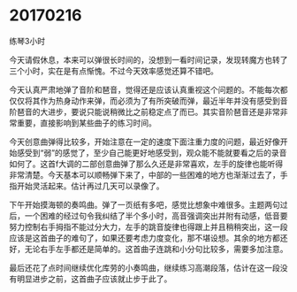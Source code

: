 # 20170216

练琴3小时

今天请假休息，本来可以弹很长时间的，没想到一看时间记录，发现转魔方也转了三个小时，实在是有点惭愧。不过今天效率感觉还算不错吧。

今天认真严肃地弹了音阶和琶音，觉得还是应该认真重视这个问题的。不能每次都仅仅将其作为热身动作来弹，而必须为了有所突破而弹，最近半年并没有感受到音阶琶音的大进步，要说只能说稍微比之前稳定点了而已。其实音阶琶音还是非常非常重要，直接影响到某些曲子的练习时间。

今天创意曲弹得比较多，开始注意在一定的速度下面注重力度的问题，最近好像开始感受到“弱”的感觉了，至少自己能更好地感受到，观众能不能就要看之后的录音如何了。这首f大调的二部创意曲弹了那么久还是非常喜欢，左手的旋律也能听得非常清楚。今天基本可以顺畅弹下来了，中部的一些困难的地方也渐渐过去了，手指开始灵活起来。估计再过几天可以录像了。

下午开始摸海顿的奏鸣曲。弹了一页纸有多吧，感觉比想象中难很多。主题两句过后，一个困难的经过句令我纠结了半个多小时，高音强调突出并附有动感，低音要努力控制右手拇指不能过分大力，左手的跳音旋律也得跟上并且稍稍突出，这一段应该是这首曲子的难句了，如果还要考虑力度变化，那不堪设想。其余的地方都还好，无论右手左手都还是简单的。这首曲子连跳和小分句比较多，需要多加注意。

最后还花了点时间继续优化库劳的小奏鸣曲，继续练习高潮段落，估计在这一段没有明显进步之前，这首曲子应该就止步于此了。
